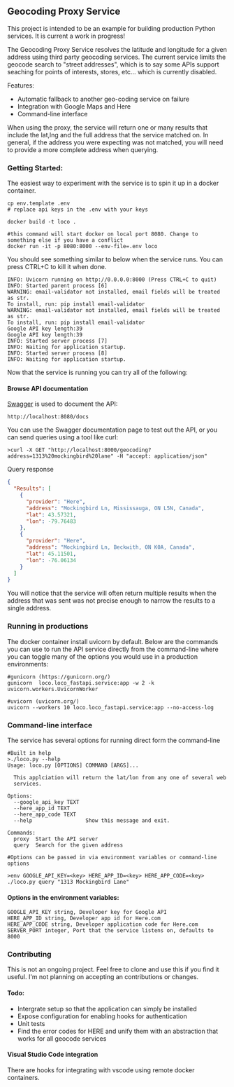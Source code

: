 Geocoding Proxy Service
-----------------------

This project is intended to be an example for building production Python services. It is current a work in progress!

The Geocoding Proxy Service resolves the latitude and longitude for a given address using third party geocoding services. The current service limits the geocode search to "street addresses", which is to say some APIs support seaching for points of interests, stores, etc... which is currently disabled.

Features:
* Automatic fallback to another geo-coding service on failure
* Integration with Google Maps and Here
* Command-line interface
  
When using the proxy, the service will return one or many results that include the lat,lng and the full address that the service matched on.  In general, if the address you were expecting was not matched, you will need to provide a more complete address when querying.  

### Getting Started:
The easiest way to experiment with the service is to spin it up in a docker container.
```
cp env.template .env
# replace api keys in the .env with your keys

docker build -t loco .

#this command will start docker on local port 8080. Change to something else if you have a conflict
docker run -it -p 8080:8000 --env-file=.env loco

```

You should see something similar to below when the service runs. You can press CTRL+C to kill it when done.
```shell
INFO: Uvicorn running on http://0.0.0.0:8000 (Press CTRL+C to quit)
INFO: Started parent process [6]
WARNING: email-validator not installed, email fields will be treated as str.
To install, run: pip install email-validator
WARNING: email-validator not installed, email fields will be treated as str.
To install, run: pip install email-validator
Google API key length:39
Google API key length:39
INFO: Started server process [7]
INFO: Waiting for application startup.
INFO: Started server process [8]
INFO: Waiting for application startup.
```

Now that the service is running you can try all of the following:

#### Browse API documentation
[Swagger](https://swagger.io/) is used to document the API:
```
http://localhost:8080/docs
```

You can use the Swagger documentation page to test out the API, or you can send queries using a tool like curl:
```shell
>curl -X GET "http://localhost:8000/geocoding?address=1313%20mockingbird%20lane" -H "accept: application/json"
```
Query response
```json
{
  "Results": [
    {
      "provider": "Here",
      "address": "Mockingbird Ln, Mississauga, ON L5N, Canada",
      "lat": 43.57321,
      "lon": -79.76483
    },
    {
      "provider": "Here",
      "address": "Mockingbird Ln, Beckwith, ON K0A, Canada",
      "lat": 45.11501,
      "lon": -76.06134
    }
  ]
}
```
You will notice that the service will often return multiple results when the address that was sent was not precise enough to narrow the results to a single address.

### Running in productions
The docker container install uvicorn by default.  Below are the commands you can use to run the API service directly from the command-line where you can toggle many of the options you would use in a production environments:
```shell
#gunicorn (https://gunicorn.org/)
gunicorn  loco.loco_fastapi.service:app -w 2 -k uvicorn.workers.UvicornWorker

#uvicorn (uvicorn.org/)
uvicorn --workers 10 loco.loco_fastapi.service:app --no-access-log
```

### Command-line interface
The service has several options for running direct form the command-line
```shell
#Built in help
>./loco.py --help
Usage: loco.py [OPTIONS] COMMAND [ARGS]...

  This applciation will return the lat/lon from any one of several web
  services.

Options:
  --google_api_key TEXT
  --here_app_id TEXT
  --here_app_code TEXT
  --help                 Show this message and exit.

Commands:
  proxy  Start the API server
  query  Search for the given address

#Options can be passed in via environment variables or command-line options

>env GOOGLE_API_KEY=<key> HERE_APP_ID=<key> HERE_APP_CODE=<key> ./loco.py query "1313 Mockingbird Lane" 
```

#### Options in the environment variables:
```
GOOGLE_API_KEY string, Developer key for Google API
HERE_APP_ID string, Developer app id for Here.com
HERE_APP_CODE string, Developer application code for Here.com
SERVER_PORT integer, Port that the service listens on, defaults to 8000
```

### Contributing

This is not an ongoing project. Feel free to clone and use this if you find it useful. I'm not planning on accepting an contributions or changes.

#### Todo:
* Intergrate setup so that the application can simply be installed
* Expose configuration for enabling hooks for authentication
* Unit tests
* Find the error codes for HERE and unify them with an abstraction that works for all geocode services

#### Visual Studio Code integration
There are hooks for integrating with vscode using remote docker containers.  